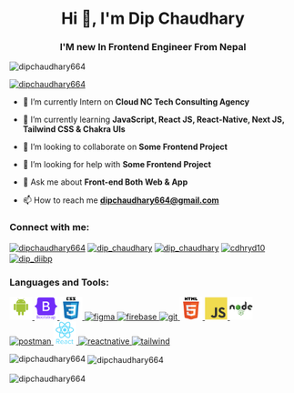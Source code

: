 
<h1 align="center">Hi 👋, I'm Dip Chaudhary</h1>
<h3 align="center">I'M new In Frontend Engineer From Nepal</h3>


<p align="left"> <img src="https://komarev.com/ghpvc/?username=dipchaudhary664&label=Profile%20views&color=0e75b6&style=flat" alt="dipchaudhary664" /> </p>

<p align="left"> <a href="https://twitter.com/dipchaudhary664" target="blank"><img src="https://img.shields.io/twitter/follow/dipchaudhary664?logo=twitter&style=for-the-badge" alt="dipchaudhary664" /></a> </p>

- 🔭 I’m currently Intern on **Cloud NC Tech Consulting Agency**

- 🌱 I’m currently learning **JavaScript, React JS, React-Native, Next JS, Tailwind CSS & Chakra UIs**

- 👯 I’m looking to collaborate on **Some Frontend Project**

- 🤝 I’m looking for help with **Some Frontend Project**

- 💬 Ask me about **Front-end Both Web & App**

- 📫 How to reach me **dipchaudhary664@gmail.com**

<h3 align="left">Connect with me:</h3>
<p align="left">
<a href="https://twitter.com/dipchaudhary664" target="blank"><img align="center" src="https://raw.githubusercontent.com/rahuldkjain/github-profile-readme-generator/master/src/images/icons/Social/twitter.svg" alt="dipchaudhary664" height="30" width="40" /></a>
<a href="https://linkedin.com/in/dip_chaudhary" target="blank"><img align="center" src="https://raw.githubusercontent.com/rahuldkjain/github-profile-readme-generator/master/src/images/icons/Social/linked-in-alt.svg" alt="dip_chaudhary" height="30" width="40" /></a>
<a href="https://fb.com/dip_chaudhary" target="blank"><img align="center" src="https://raw.githubusercontent.com/rahuldkjain/github-profile-readme-generator/master/src/images/icons/Social/facebook.svg" alt="dip_chaudhary" height="30" width="40" /></a>
<a href="https://instagram.com/cdhryd10" target="blank"><img align="center" src="https://raw.githubusercontent.com/rahuldkjain/github-profile-readme-generator/master/src/images/icons/Social/instagram.svg" alt="cdhryd10" height="30" width="40" /></a>
<a href="https://discord.gg/dip_diibp" target="blank"><img align="center" src="https://raw.githubusercontent.com/rahuldkjain/github-profile-readme-generator/master/src/images/icons/Social/discord.svg" alt="dip_diibp" height="30" width="40" /></a>
</p>

<h3 align="left">Languages and Tools:</h3>
<p align="left"> <a href="https://developer.android.com" target="_blank" rel="noreferrer"> <img src="https://raw.githubusercontent.com/devicons/devicon/master/icons/android/android-original-wordmark.svg" alt="android" width="40" height="40"/> </a> <a href="https://getbootstrap.com" target="_blank" rel="noreferrer"> <img src="https://raw.githubusercontent.com/devicons/devicon/master/icons/bootstrap/bootstrap-plain-wordmark.svg" alt="bootstrap" width="40" height="40"/> </a> <a href="https://www.w3schools.com/css/" target="_blank" rel="noreferrer"> <img src="https://raw.githubusercontent.com/devicons/devicon/master/icons/css3/css3-original-wordmark.svg" alt="css3" width="40" height="40"/> </a> <a href="https://www.figma.com/" target="_blank" rel="noreferrer"> <img src="https://www.vectorlogo.zone/logos/figma/figma-icon.svg" alt="figma" width="40" height="40"/> </a> <a href="https://firebase.google.com/" target="_blank" rel="noreferrer"> <img src="https://www.vectorlogo.zone/logos/firebase/firebase-icon.svg" alt="firebase" width="40" height="40"/> </a> <a href="https://git-scm.com/" target="_blank" rel="noreferrer"> <img src="https://www.vectorlogo.zone/logos/git-scm/git-scm-icon.svg" alt="git" width="40" height="40"/> </a> <a href="https://www.w3.org/html/" target="_blank" rel="noreferrer"> <img src="https://raw.githubusercontent.com/devicons/devicon/master/icons/html5/html5-original-wordmark.svg" alt="html5" width="40" height="40"/> </a> <a href="https://developer.mozilla.org/en-US/docs/Web/JavaScript" target="_blank" rel="noreferrer"> <img src="https://raw.githubusercontent.com/devicons/devicon/master/icons/javascript/javascript-original.svg" alt="javascript" width="40" height="40"/> </a> <a href="https://nodejs.org" target="_blank" rel="noreferrer"> <img src="https://raw.githubusercontent.com/devicons/devicon/master/icons/nodejs/nodejs-original-wordmark.svg" alt="nodejs" width="40" height="40"/> </a> <a href="https://postman.com" target="_blank" rel="noreferrer"> <img src="https://www.vectorlogo.zone/logos/getpostman/getpostman-icon.svg" alt="postman" width="40" height="40"/> </a> <a href="https://reactjs.org/" target="_blank" rel="noreferrer"> <img src="https://raw.githubusercontent.com/devicons/devicon/master/icons/react/react-original-wordmark.svg" alt="react" width="40" height="40"/> </a> <a href="https://reactnative.dev/" target="_blank" rel="noreferrer"> <img src="https://reactnative.dev/img/header_logo.svg" alt="reactnative" width="40" height="40"/> </a> <a href="https://tailwindcss.com/" target="_blank" rel="noreferrer"> <img src="https://www.vectorlogo.zone/logos/tailwindcss/tailwindcss-icon.svg" alt="tailwind" width="40" height="40"/> </a> </p>

<p><img align="left" src="https://github-readme-stats.vercel.app/api/top-langs?username=dipchaudhary664&show_icons=true&locale=en&layout=compact" alt="dipchaudhary664" /></p>

<p>&nbsp;<img align="center" src="https://github-readme-stats.vercel.app/api?username=dipchaudhary664&show_icons=true&locale=en" alt="dipchaudhary664" /></p>

<p><img align="center" src="https://github-readme-streak-stats.herokuapp.com/?user=dipchaudhary664&" alt="dipchaudhary664" /></p>
